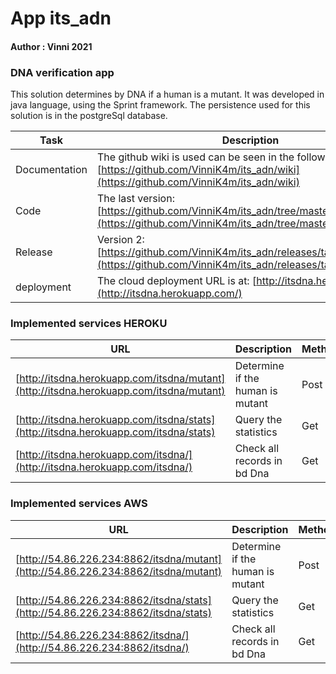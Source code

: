 # App its_adn
#### Author : Vinni 2021
### DNA verification app

This solution determines by DNA if a human is a mutant.
It was developed in java language, using the Sprint framework. The persistence used for this solution is in the postgreSql database.

|Task              | Description                      |
|--------------------|-----------------------------|
|Documentation    | The github wiki is used can be seen in the following url: [https://github.com/VinniK4m/its_adn/wiki](https://github.com/VinniK4m/its_adn/wiki)  |
|Code  | The last version:   [https://github.com/VinniK4m/its_adn/tree/master](https://github.com/VinniK4m/its_adn/tree/master/)  | 
|Release  | Version 2:   [https://github.com/VinniK4m/its_adn/releases/tag/ItsMutant_v2](https://github.com/VinniK4m/its_adn/releases/tag/ItsMutant_v2)  | 
|deployment  | The cloud deployment URL is at:   [http://itsdna.herokuapp.com/](http://itsdna.herokuapp.com/)  | 

### Implemented services HEROKU
|URL              | Description                      | Method | Example |
|--------------------|-----------------------------|-----|-----|
|[http://itsdna.herokuapp.com/itsdna/mutant](http://itsdna.herokuapp.com/itsdna/mutant)    | Determine if the human is mutant  | Post |body: { "dna":["ATGCGA","CAGTGC","TTATGT","AGAAGG","CCCCTA","TCACTG"] }|
|[http://itsdna.herokuapp.com/itsdna/stats](http://itsdna.herokuapp.com/itsdna/stats)  | Query the statistics   | Get ||
|[http://itsdna.herokuapp.com/itsdna/](http://itsdna.herokuapp.com/itsdna/)  | Check all records in bd Dna   | Get ||


### Implemented services AWS
|URL              | Description                      | Method | Example |
|--------------------|-----------------------------|-----|-----|
|[http://54.86.226.234:8862/itsdna/mutant](http://54.86.226.234:8862/itsdna/mutant)    | Determine if the human is mutant  | Post |body: { "dna":["ATGCGA","CAGTGC","TTATGT","AGAAGG","CCCCTA","TCACTG"] }|
|[http://54.86.226.234:8862/itsdna/stats](http://54.86.226.234:8862/itsdna/stats)  | Query the statistics   | Get ||
|[http://54.86.226.234:8862/itsdna/](http://54.86.226.234:8862/itsdna/)  | Check all records in bd Dna   | Get ||





